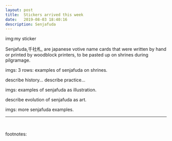 ```yaml
---
layout: post
title:  Stickers arrived this week 
date:   2019-08-03 18:40:16
description: Senjafuda
---
```

img:my sticker



Senjafuda,千社札, are japanese votive name cards that were written by hand or printed by woodblock printers, to be pasted up on shrines during pilgramage.

imgs: 3 rows: examples of senjafuda on shrines. 

describe history...
describe practice...

imgs: examples of senjafuda as illustration. 

describe evolution of senjafuda as art. 

imgs: more senjafuda examples.




<hr>
<br/>

<blockquote>
</blockquote>

footnotes:
